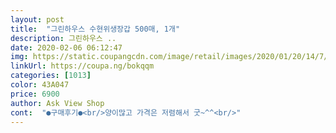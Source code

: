 ```yaml
---
layout: post 
title:  "그린하우스 수현위생장갑 500매, 1개" 
description: 그린하우스 ..
date: 2020-02-06 06:12:47 
img: https://static.coupangcdn.com/image/retail/images/2020/01/20/14/7/35e91bd9-4052-4d18-871d-a71fe532c2ec.jpg 
linkUrl: https://coupa.ng/bokqqm 
categories: [1013] 
color: 43A047 
price: 6900 
author: Ask View Shop 
cont:  "●구매후기●<br/>양이많고 가격은 저렴해서 굿~^^<br/>" 
---
```

